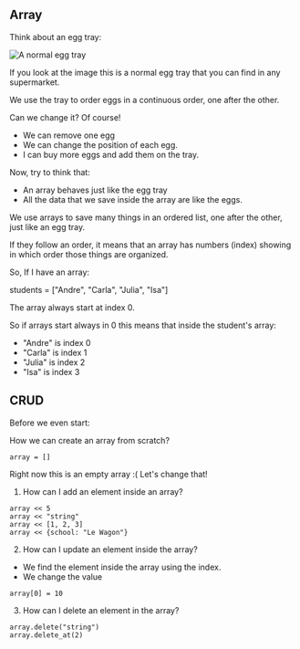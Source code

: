 ##  Array

Think about an egg tray:

![A normal egg tray](https://res.cloudinary.com/rent-an-instrument/image/upload/v1691189823/egg_tray_m86utm.avif)

If you look at the image this is a normal egg tray that you can find in any supermarket.

We use the tray to order eggs in a continuous order, one after the other.

Can we change it? Of course!

- We can remove one egg
- We can change the position of each egg.
- I can buy more eggs and add them on the tray.

Now, try to think that:

- An array behaves just like the egg tray
- All the data that we save inside the array are like the eggs.

We use arrays to save many things in an ordered list, one after the other, just like an egg tray.

If they follow an order, it means that an array has numbers (index) showing in which order those things are organized.

So, If I have an array:

students = ["Andre", "Carla", "Julia", "Isa"]

The array always start at index 0.

So if arrays start always in 0 this means that inside the student's array:

 - "Andre" is index 0
 - "Carla" is index 1
 - "Julia" is index 2
 - "Isa" is index 3

## CRUD

Before we even start:

How we can create an array from scratch?

    array = []

Right now this is an empty array :(
Let's change that!
1. How can I add an element inside an array?

```
array << 5
array << "string"
array << [1, 2, 3]
array << {school: "Le Wagon"}
```

2. How can I update an element inside the array?
- We find the element inside the array using the index.
- We change the value

```
array[0] = 10
```
3. How can I delete an element in the array?

```
array.delete("string")
array.delete_at(2)
```
